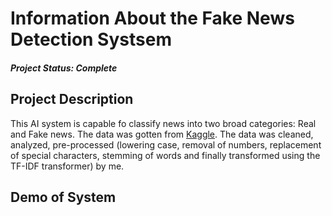 # Information About the Fake News Detection Systsem
##### Project Status: Complete

## Project Description
<p> This AI system is capable fo classify news into two broad categories: Real and Fake news. The data was gotten from <a href= "https://www.kaggle.com/datasets/clmentbisaillon/fake-and-real-news-dataset">Kaggle</a>. The data was cleaned, analyzed, pre-processed (lowering case, removal of numbers, replacement of special characters, stemming of words and finally transformed using the TF-IDF transformer) by me.</p>

## Demo of System